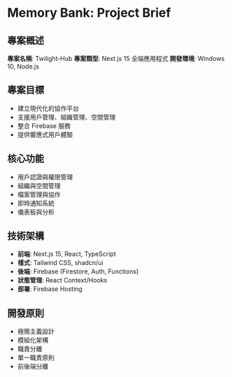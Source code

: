 # Memory Bank: Project Brief

## 專案概述
**專案名稱**: Twilight-Hub
**專案類型**: Next.js 15 全端應用程式
**開發環境**: Windows 10, Node.js

## 專案目標
- 建立現代化的協作平台
- 支援用戶管理、組織管理、空間管理
- 整合 Firebase 服務
- 提供響應式用戶體驗

## 核心功能
- 用戶認證與權限管理
- 組織與空間管理
- 檔案管理與協作
- 即時通知系統
- 儀表板與分析

## 技術架構
- **前端**: Next.js 15, React, TypeScript
- **樣式**: Tailwind CSS, shadcn/ui
- **後端**: Firebase (Firestore, Auth, Functions)
- **狀態管理**: React Context/Hooks
- **部署**: Firebase Hosting

## 開發原則
- 極簡主義設計
- 模組化架構
- 職責分離
- 單一職責原則
- 前後端分離